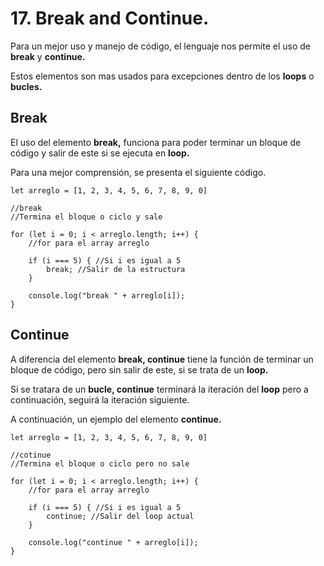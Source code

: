 
# 17. Break and Continue.

Para un mejor uso y manejo de código, el lenguaje nos permite el uso de **break** y **continue.**

Estos elementos son mas usados para excepciones dentro de los **loops** o **bucles.**

## Break

El uso del elemento **break,** funciona para poder terminar un bloque de código y salir de este si se ejecuta en **loop.**

Para una mejor comprensión, se presenta el siguiente código.

~~~
let arreglo = [1, 2, 3, 4, 5, 6, 7, 8, 9, 0]

//break
//Termina el bloque o ciclo y sale

for (let i = 0; i < arreglo.length; i++) {
	//for para el array arreglo

	if (i === 5) { //Si i es igual a 5
		break; //Salir de la estructura
	}

	console.log("break " + arreglo[i]);
}
~~~

## Continue

A diferencia del elemento **break, continue** tiene la función de terminar un bloque de código, pero sin salir de este, si se trata de un **loop.**

Si se tratara de un **bucle, continue** terminará la iteración del **loop** pero a continuación, seguirá la iteración siguiente.

A continuación, un ejemplo del elemento **continue.**

~~~
let arreglo = [1, 2, 3, 4, 5, 6, 7, 8, 9, 0]

//cotinue
//Termina el bloque o ciclo pero no sale

for (let i = 0; i < arreglo.length; i++) {
	//for para el array arreglo

	if (i === 5) { //Si i es igual a 5
		continue; //Salir del loop actual
	}

	console.log("continue " + arreglo[i]);
}
~~~

